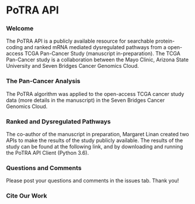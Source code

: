 <h1> PoTRA API </h1>

<h3> Welcome </h3>
<p>The PoTRA API is a publicly available resource for searchable protein-coding and ranked mRNA mediated dysregulated pathways from a open-access TCGA Pan-Cancer Study (manuscript in-preparation). The TCGA Pan-Cancer study is a collaboration between the Mayo Clinic, Arizona State University and Seven Bridges Cancer Genomics Cloud. </p>

<h3> The Pan-Cancer Analysis </h3>
<p>The PoTRA algorithm was applied to the open-access TCGA cancer study data (more details in the manuscript) in the Seven Bridges Cancer Genomics Cloud. </p>

<h3> Ranked and Dysregulated Pathways </h3>
<p>The co-author of the manuscript in preparation, Margaret Linan created two APIs to make the results of the study publicly available.
 The results of the study can be found at the following link, and by downloading and running the PoTRA API Client (Python 3.6). 
  
<h3>Questions and Comments</h3>
Please post your questions and comments in the issues tab. Thank you!


<h3>Cite Our Work</h3>
